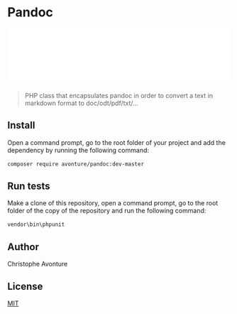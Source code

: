 # Pandoc

![banner](./banner.svg)

> PHP class that encapsulates pandoc in order to convert a text in markdown format to doc/odt/pdf/txt/…

## Install

Open a command prompt, go to the root folder of your project and add the dependency by running the following command:

```bash
composer require avonture/pandoc:dev-master
```

## Run tests

Make a clone of this repository, open a command prompt, go to the root folder of the copy of the repository and run the following command:

 ```bash
 vendor\bin\phpunit
 ```

## Author

Christophe Avonture

## License

[MIT](LICENSE)
